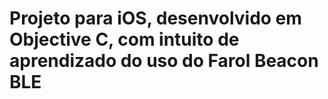 Projeto para iOS, desenvolvido em Objective C, com intuito de aprendizado do uso do Farol Beacon BLE
================
